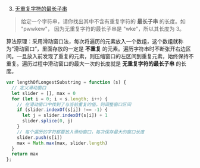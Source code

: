 3. [无重复字符的最长子串](https://leetcode-cn.com/problems/longest-substring-without-repeating-characters/)

> 给定一个字符串，请你找出其中不含有重复字符的 **最长子串** 的长度。如 "pwwkew"， 因为无重复字符的最长子串是 "wke"，所以其长度为 3。

算法原理：采用滑动窗口法，每次将遍历的元素放入一个数组，这个数组就称为“滑动窗口”，里面存放的一定是 **不重复** 的元素。遍历字符串时不断张开右边区间。一旦放入前发现了重复的元素，则压缩窗口的左区间到重复元素，始终保持不重复。遍历过程中滑动窗口的最大一次的长度就是 **无重复字符的最长子串** 的长度。

```js
var lengthOfLongestSubstring = function (s) {
  // 定义滑动窗口
  let slider = [], max = 0
  for (let i = 0; i < s.length; i++) {
    // 在滑动窗口中找到了与当前重复的值，则调整窗口区间
    if (slider.indexOf(s[i]) !== -1) {
      let j = slider.indexOf(s[i]) + 1
      slider.splice(0, j)
    }
    // 每个遍历的字符都要放入滑动窗口，每次保存最大的窗口长度
    slider.push(s[i])
    max = Math.max(max, slider.length)
  }
  return max
};
```